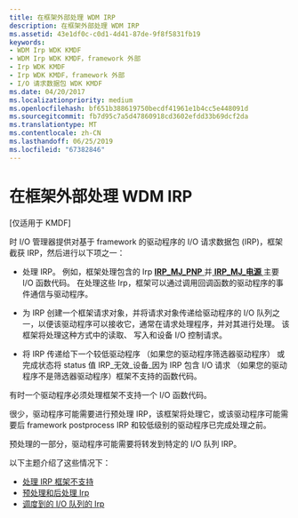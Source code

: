 ```yaml
---
title: 在框架外部处理 WDM IRP
description: 在框架外部处理 WDM IRP
ms.assetid: 43e1df0c-c0d1-4d41-87de-9f8f5831fb19
keywords:
- WDM Irp WDK KMDF
- WDM Irp WDK KMDF，framework 外部
- Irp WDK KMDF
- Irp WDK KMDF，framework 外部
- I/O 请求数据包 WDK KMDF
ms.date: 04/20/2017
ms.localizationpriority: medium
ms.openlocfilehash: bf651b388619750becdf41961e1b4cc5e448091d
ms.sourcegitcommit: fb7d95c7a5d47860918cd3602efdd33b69dcf2da
ms.translationtype: MT
ms.contentlocale: zh-CN
ms.lasthandoff: 06/25/2019
ms.locfileid: "67382846"
---
```

# <a name="handling-wdm-irps-outside-of-the-framework"></a>在框架外部处理 WDM IRP


\[仅适用于 KMDF\]

时 I/O 管理器提供对基于 framework 的驱动程序的 I/O 请求数据包 (IRP)，框架截获 IRP，然后进行以下项之一：

-   处理 IRP。 例如，框架处理包含的 Irp [ **IRP\_MJ\_PNP** ](https://docs.microsoft.com/windows-hardware/drivers/kernel/irp-mj-pnp)并[ **IRP\_MJ\_电源** ](https://docs.microsoft.com/windows-hardware/drivers/kernel/irp-mj-power)主要 I/O 函数代码。 在处理这些 Irp，框架可以通过调用回调函数的驱动程序的事件通信与驱动程序。

-   为 IRP 创建一个框架请求对象，并将请求对象传递给驱动程序的 I/O 队列之一，以便该驱动程序可以接收它，通常在请求处理程序，并对其进行处理。 该框架将处理这种方式中的读取、 写入和设备 I/O 控制请求。

-   将 IRP 传递给下一个较低驱动程序 （如果您的驱动程序筛选器驱动程序） 或完成状态将 status 值 IRP\_无效\_设备\_因为 IRP 包含 I/O 请求 （如果您的驱动程序不是筛选器驱动程序）框架不支持的函数代码。

有时一个驱动程序必须处理框架不支持一个 I/O 函数代码。

很少，驱动程序可能需要进行预处理 IRP，该框架将处理它，或该驱动程序可能需要后 framework postprocess IRP 和较低级别的驱动程序已完成处理之前。

预处理的一部分，驱动程序可能需要将转发到特定的 I/O 队列 IRP。

以下主题介绍了这些情况下：

-   [处理 IRP 框架不支持](handling-an-irp-that-the-framework-does-not-support.md)
-   [预处理和后处理 Irp](preprocessing-and-postprocessing-irps.md)
-   [调度到的 I/O 队列的 Irp](dispatching-irps-to-i-o-queues.md)

 

 





